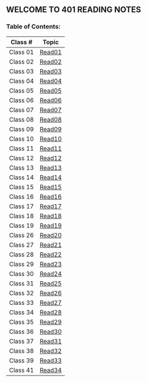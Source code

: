 ## WELCOME TO 401 READING NOTES

### Table of Contents:

| Class #  |           Topic            |
| :------: | :------------------------: |
| Class 01 | [Read01](401/401read1.md)  |
| Class 02 | [Read02](401/401read2.md)  |
| Class 03 | [Read03](401/401read3.md)  |
| Class 04 | [Read04](401/401read4.md)  |
| Class 05 | [Read05](401/401read5.md)  |
| Class 06 | [Read06](401/401read6.md)  |
| Class 07 | [Read07](401/401read7.md)  |
| Class 08 | [Read08](401/401read8.md)  |
| Class 09 | [Read09](401/401read9.md)  |
| Class 10 | [Read10](401/401read10.md) |
| Class 11 | [Read11](401/401read11.md) |
| Class 12 | [Read12](401/401read12.md) |
| Class 13 | [Read13](401/401read13.md) |
| Class 14 | [Read14](401/401read14.md) |
| Class 15 | [Read15](401/401read15.md) |
| Class 16 | [Read16](401/401read16.md) |
| Class 17 | [Read17](401/401read17.md) |
| Class 18 | [Read18](401/401read18.md) |
| Class 19 | [Read19](401/401read19.md) |
| Class 26 | [Read20](401/401read20.md) |
| Class 27 | [Read21](401/401read21.md) |
| Class 28 | [Read22](401/401read22.md) |
| Class 29 | [Read23](401/401read23.md) |
| Class 30 | [Read24](401/401read24.md) |
| Class 31 | [Read25](401/401read25.md) |
| Class 32 | [Read26](401/401read26.md) |
| Class 33 | [Read27](401/401read27.md) |
| Class 34 | [Read28](401/401read28.md) |
| Class 35 | [Read29](401/401read29.md) |
| Class 36 | [Read30](401/401read30.md) |
| Class 37 | [Read31](401/401read31.md) |
| Class 38 | [Read32](401/401read32.md) |
| Class 39 | [Read33](401/401read33.md) |
| Class 41 | [Read34](401/401read34.md) |

